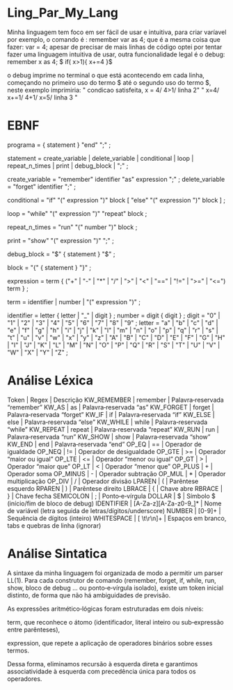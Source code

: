 # Ling_Par_My_Lang
Minha linguagem tem foco em ser fácil de usar e intuitiva, para criar varíavel por exemplo, o comando é :
remember var as 4;
que é a mesma coisa que fazer:
var = 4;
apesar de precisar de mais linhas de código optei por tentar fazer uma linguagem intuitiva de usar, outra funcionalidade legal é o debug:
remember x as 4; 
$ if( x>1){
  x+=4
  }$

o debug imprime no terminal o que está acontecendo em cada linha, começando no primeiro uso do termo $ até o segundo uso do termo $, neste exemplo imprimiria:
" condicao satisfeita, x = 4/ 4>1/ linha 2"
" x=4/ x+=1/ 4+1/ x=5/ linha 3 "


# EBNF
programa         = { statement } "end" ";" ;

statement        = create_variable
                 | delete_variable
                 | conditional
                 | loop
                 | repeat_n_times
                 | print
                 | debug_block
                 | ";" ;

create_variable  = "remember" identifier "as" expression ";" ;
delete_variable  = "forget" identifier ";" ;

conditional      = "if" "(" expression ")" block [ "else" "(" expression ")" block ] ;

loop             = "while" "(" expression ")" "repeat" block ;

repeat_n_times   = "run" "(" number ")" block ;

print            = "show" "(" expression ")" ";" ;

debug_block      = "$" { statement } "$" ;

block            = "{" { statement } "}" ;

expression       = term { ("+" | "-" | "*" | "/" 
                         | ">" | "<" | "==" | "!=" | ">=" | "<=") term } ;

term             = identifier
                 | number
                 | "(" expression ")" ;

identifier       = letter { letter | "_" | digit } ;
number           = digit { digit } ;
digit            = "0" | "1" | "2" | "3" | "4" | "5" | "6" | "7" | "8" | "9" ;
letter           = "a" | "b" | "c" | "d" | "e" | "f" | "g" | "h" | "i"
                 | "j" | "k" | "l" | "m" | "n" | "o" | "p" | "q" | "r"
                 | "s" | "t" | "u" | "v" | "w" | "x" | "y" | "z"
                 | "A" | "B" | "C" | "D" | "E" | "F" | "G" | "H" | "I"
                 | "J" | "K" | "L" | "M" | "N" | "O" | "P" | "Q" | "R"
                 | "S" | "T" | "U" | "V" | "W" | "X" | "Y" | "Z" ;
# Análise Léxica

Token | Regex | Descrição
KW_REMEMBER | remember | Palavra‑reservada “remember”
KW_AS | as | Palavra‑reservada “as”
KW_FORGET | forget | Palavra‑reservada “forget”
KW_IF | if | Palavra‑reservada “if”
KW_ELSE | else | Palavra‑reservada “else”
KW_WHILE | while | Palavra‑reservada “while”
KW_REPEAT | repeat | Palavra‑reservada “repeat”
KW_RUN | run | Palavra‑reservada “run”
KW_SHOW | show | Palavra‑reservada “show”
KW_END | end | Palavra‑reservada “end”
OP_EQ | == | Operador de igualdade
OP_NEQ | != | Operador de desigualdade
OP_GTE | >= | Operador “maior ou igual”
OP_LTE | <= | Operador “menor ou igual”
OP_GT | > | Operador “maior que”
OP_LT | < | Operador “menor que”
OP_PLUS | \+ | Operador soma
OP_MINUS | - | Operador subtração
OP_MUL | \* | Operador multiplicação
OP_DIV | / | Operador divisão
LPAREN | \( | Parêntese esquerdo
RPAREN | \) | Parêntese direito
LBRACE | { | Chave abre
RBRACE | } | Chave fecha
SEMICOLON | ; | Ponto‑e‑vírgula
DOLLAR | \$ | Símbolo $ (início/fim de bloco de debug)
IDENTIFIER | [A-Za-z][A-Za-z0-9_]* | Nome de variável (letra seguida de letras/dígitos/underscore)
NUMBER | [0-9]+ | Sequência de dígitos (inteiro)
WHITESPACE | [ \t\r\n]+ | Espaços em branco, tabs e quebras de linha (ignorar)

# Análise Sintatica
A sintaxe da minha linguagem foi organizada de modo a permitir um parser LL(1). Para cada construtor de comando (remember, forget, if, while, run, show, bloco de debug $…$ ou ponto‑e‑vírgula isolado), existe um token inicial distinto, de forma que não há ambiguidades de previsão.

As expressões aritmético‑lógicas foram estruturadas em dois níveis:

term, que reconhece o átomo (identificador, literal inteiro ou sub‑expressão entre parênteses),

expression, que repete a aplicação de operadores binários sobre esses termos.

Dessa forma, eliminamos recursão à esquerda direta e garantimos associatividade à esquerda com precedência única para todos os operadores.
